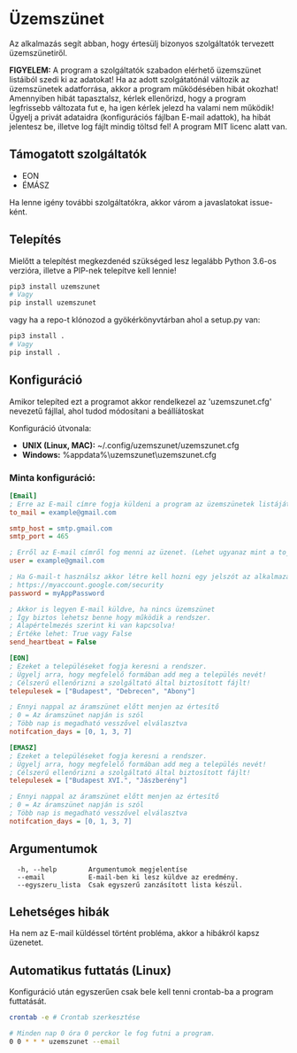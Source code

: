 # Üzemszünet
Az alkalmazás segít abban, hogy értesülj bizonyos szolgáltatók tervezett üzemszünetiről.

**FIGYELEM:** A program a szolgáltatók szabadon elérhető üzemszünet listáiból szedi ki az adatokat! Ha az adott szolgátatónál változik az üzemszünetek adatforrása, akkor a program működésében hibát okozhat! Amennyiben hibát tapasztalsz, kérlek ellenőrizd, hogy a program legfrissebb változata fut e, ha igen kérlek jelezd ha valami nem működik! Ügyelj a privát adataidra (konfigurációs fájlban E-mail adattok), ha hibát jelentesz be, illetve log fájlt mindig töltsd fel! A program MIT licenc alatt van.

## Támogatott szolgáltatók

- EON
- ÉMÁSZ

Ha lenne igény további szolgáltatókra, akkor várom a javaslatokat issue-ként.

## Telepítés 
Mielőtt a telepítést megkezdenéd szükséged lesz legalább Python 3.6-os verzióra, illetve a PIP-nek telepítve kell lennie!

```bash
pip3 install uzemszunet
# Vagy
pip install uzemszunet
```

vagy ha a repo-t klónozod a gyökérkönyvtárban ahol a setup.py van:
```bash 
pip3 install .
# Vagy
pip install .
```

## Konfiguráció
Amikor telepíted ezt a programot akkor rendelkezel az 'uzemszunet.cfg' nevezetű fájllal, ahol tudod módosítani a beállíátoskat

Konfiguráció útvonala:

- **UNIX (Linux, MAC):** ~/.config/uzemszunet/uzemszunet.cfg
- **Windows:** %appdata%\uzemszunet\uzemszunet.cfg


### Minta konfiguráció:
```ini
[Email]
; Erre az E-mail címre fogja küldeni a program az üzemszünetek listáját!
to_mail = example@gmail.com

smtp_host = smtp.gmail.com
smtp_port = 465

; Erről az E-mail címről fog menni az üzenet. (Lehet ugyanaz mint a to_mail!)
user = example@gmail.com

; Ha G-mail-t használsz akkor létre kell hozni egy jelszót az alkalmazáshoz!
; https://myaccount.google.com/security
password = myAppPassword

; Akkor is legyen E-mail küldve, ha nincs üzemszünet
; Így biztos lehetsz benne hogy működik a rendszer.
; Alapértelmezés szerint ki van kapcsolva!
; Értéke lehet: True vagy False
send_heartbeat = False

[EON]
; Ezeket a településeket fogja keresni a rendszer.
; Ügyelj arra, hogy megfelelő formában add meg a település nevét!
; Célszerű ellenőrizni a szolgáltató által biztosított fájlt!
telepulesek = ["Budapest", "Debrecen", "Abony"]

; Ennyi nappal az áramszünet előtt menjen az értesítő
; 0 = Az áramszünet napján is szól
; Több nap is megadható vesszővel elválasztva
notifcation_days = [0, 1, 3, 7]

[EMASZ]
; Ezeket a településeket fogja keresni a rendszer.
; Ügyelj arra, hogy megfelelő formában add meg a település nevét!
; Célszerű ellenőrizni a szolgáltató által biztosított fájlt!
telepulesek = ["Budapest XVI.", "Jászberény"]

; Ennyi nappal az áramszünet előtt menjen az értesítő
; 0 = Az áramszünet napján is szól
; Több nap is megadható vesszővel elválasztva
notifcation_days = [0, 1, 3, 7]
```
## Argumentumok
```
  -h, --help        Argumentumok megjelentíse
  --email           E-mail-ben ki lesz küldve az eredmény.
  --egyszeru_lista  Csak egyszerű zanzásított lista készül.
```

## Lehetséges hibák
Ha nem az E-mail küldéssel történt probléma, akkor a hibákról kapsz üzenetet.

## Automatikus futtatás (Linux)
Konfiguráció után egyszerűen csak bele kell tenni crontab-ba a program futtatását. 

```bash
crontab -e # Crontab szerkesztése
```

```bash
# Minden nap 0 óra 0 perckor le fog futni a program.
0 0 * * * uzemszunet --email
```
